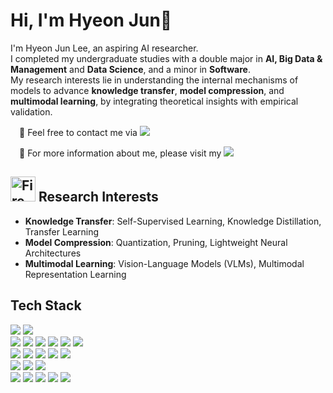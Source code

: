 # Hi, I'm Hyeon Jun👋  

I'm Hyeon Jun Lee, an aspiring AI researcher.  
I completed my undergraduate studies with a double major in **AI, Big Data & Management** and **Data Science**, and a minor in **Software**.  
My research interests lie in understanding the internal mechanisms of models to advance **knowledge transfer**, **model compression**, and **multimodal learning**, by integrating theoretical insights with empirical validation.


</p>
<p align="left">
  &emsp;📩 Feel free to contact me via
  <a href="mailto:lcdbsa522@gmail.com">
    <img src="https://img.shields.io/badge/lcdbsa522@gmail.com-FFFFFF?style=flat&logo=Gmail&logoColor=black"/>
  </a>
</p>

<p align="left">
  &emsp;📑 For more information about me, please visit my
  <a href="https://lcdbsa522.notion.site/HyeonJun-Lee-24a5411c427b8030835ff0eb3fa981e4?source=copy_link">
    <img src="https://img.shields.io/badge/Notion-000000?style=flat&logo=Notion&logoColor=white"/>
  </a>
</p>


## <img src="https://raw.githubusercontent.com/Tarikul-Islam-Anik/Animated-Fluent-Emojis/master/Emojis/Travel%20and%20places/Fire.png" alt="Fire" width="40" height="40" /> Research Interests  
- **Knowledge Transfer**: Self-Supervised Learning, Knowledge Distillation, Transfer Learning  
- **Model Compression**: Quantization, Pruning, Lightweight Neural Architectures  
- **Multimodal Learning**: Vision-Language Models (VLMs), Multimodal Representation Learning  


## Tech Stack  
<p>
  <img src="https://img.shields.io/badge/Python-3766AB?style=flat&logo=Python&logoColor=white"/>
  <img src="https://img.shields.io/badge/R-276DC3?style=flat&logo=R&logoColor=white"/>
<br/>
  <img src="https://img.shields.io/badge/PyTorch-EE4C2C?style=flat&logo=PyTorch&logoColor=white"/>
  <img src="https://img.shields.io/badge/TensorFlow-FF6F00?style=flat&logo=TensorFlow&logoColor=white"/>
  <img src="https://img.shields.io/badge/HuggingFace-FFD21E?style=flat&logo=HuggingFace&logoColor=black"/>
  <img src="https://img.shields.io/badge/DeepSpeed-1D222D?style=flat&logoColor=white"/>
  <img src="https://img.shields.io/badge/OpenCV-5C3EE8?style=flat&logo=OpenCV&logoColor=white"/>
  <img src="https://img.shields.io/badge/Scikit--learn-F7931E?style=flat&logo=scikit-learn&logoColor=white"/>
<br/>
  <img src="https://img.shields.io/badge/NumPy-013243?style=flat&logo=NumPy&logoColor=white"/>
  <img src="https://img.shields.io/badge/Pandas-150458?style=flat&logo=Pandas&logoColor=white"/>
  <img src="https://img.shields.io/badge/Matplotlib-11557c?style=flat&logoColor=white"/>
  <img src="https://img.shields.io/badge/Seaborn-76b7b2?style=flat&logoColor=white"/>
  <img src="https://img.shields.io/badge/SQL-336791?style=flat&logo=MySQL&logoColor=white"/>
<br/>
  <img src="https://img.shields.io/badge/TensorBoard-FF6F00?style=flat&logo=tensorflow&logoColor=white"/>
  <img src="https://img.shields.io/badge/Weights%20&%20Biases-FFBE00?style=flat&logo=weightsandbiases&logoColor=white"/>
  <img src="https://img.shields.io/badge/MLflow-0194E2?style=flat&logo=mlflow&logoColor=white"/>
<br/>
  <img src="https://img.shields.io/badge/Docker-2496ED?style=flat&logo=Docker&logoColor=white"/>
  <img src="https://img.shields.io/badge/Linux(WSL)-FCC624?style=flat&logo=linux&logoColor=black"/>
  <img src="https://img.shields.io/badge/Conda-44A833?style=flat&logo=anaconda&logoColor=white"/>
  <img src="https://img.shields.io/badge/Git-F05032?style=flat&logo=Git&logoColor=white"/>
  <img src="https://img.shields.io/badge/LaTeX-008080?style=flat&logo=LaTeX&logoColor=white"/>
</p>
